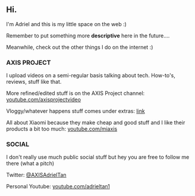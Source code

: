## Hi.

I'm Adriel and this is my little space on the web :)

Remember to put something more **descriptive** here in the future....

Meanwhile, check out the other things I do on the internet :)

### AXIS PROJECT

I upload videos on a semi-regular basis talking about tech. How-to's, reviews, stuff like that. 

More refined/edited stuff is on the AXIS Project channel: [youtube.com/axisprojectvideo](youtube.com/axisprojectvideo)

Vloggy/whatever happens stuff comes under extras: [link](https://www.youtube.com/channel/UCZWzdjp3yrrpNDfKHQXBRSw)

All about Xiaomi because they make cheap and good stuff and I like their products a bit too much: [youtube.com/miaxis](youtube.com/miaxis)

### SOCIAL

I don't really use much public social stuff but hey you are free to follow me there (what a pitch)

Twitter: [@AXISAdrielTan](twitter.com/axisadrieltan)

Personal Youtube: [youtube.com/adrieltan1](youtube.com/adrieltan1)

